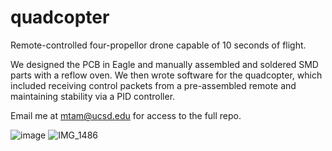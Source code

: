 # quadcopter
Remote-controlled four-propellor drone capable of 10 seconds of flight.

We designed the PCB in Eagle and manually assembled and soldered SMD parts with a reflow oven. We then wrote software for the quadcopter, which included receiving control packets from a pre-assembled remote and maintaining stability via a PID controller.

Email me at mtam@ucsd.edu for access to the full repo.

![image](https://github.com/Mtam6821/quadcopter/assets/74935916/c21898d5-7dea-46e4-9ba9-53d8ba408d05)
![IMG_1486](https://github.com/Mtam6821/quadcopter/assets/74935916/83228d79-7f74-45dc-bf82-56b72878371a)
